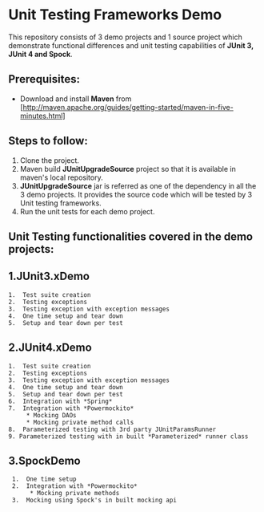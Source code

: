 Unit Testing Frameworks Demo
=========================

This repository consists of 3 demo projects and 1 source project which demonstrate functional differences and unit testing capabilities of **JUnit 3, JUnit 4 and Spock**.

Prerequisites:
-------------------

* Download and install **Maven** from [http://maven.apache.org/guides/getting-started/maven-in-five-minutes.html]

Steps to follow:
---------------------
1. Clone the project.
2. Maven build **JUnitUpgradeSource** project so that it is available in maven's local repository.
3. **JUnitUpgradeSource** jar is referred as one of the dependency in all the 3 demo projects. It provides the source code which will be tested by 3 Unit testing frameworks.
4. Run the unit tests for each demo project.

Unit Testing functionalities covered in the demo projects:
-----------------------------------------------------------------------------

1.JUnit3.xDemo
-----------------------------
    1.  Test suite creation
    2.  Testing exceptions
    3.  Testing exception with exception messages
    4.  One time setup and tear down
    5.  Setup and tear down per test

2.JUnit4.xDemo
---------------------------
    1.  Test suite creation
    2.  Testing exceptions
    3.  Testing exception with exception messages
    4.  One time setup and tear down
    5.  Setup and tear down per test
    6.  Integration with *Spring*
    7.  Integration with *Powermockito*
         * Mocking DAOs
         * Mocking private method calls
    8.  Parameterized testing with 3rd party JUnitParamsRunner
    9. Parameterized testing with in built *Parameterized* runner class

3.SpockDemo
-------------------------
     1.  One time setup
     2.  Integration with *Powermockito*
          * Mocking private methods
     3.  Mocking using Spock's in built mocking api 


